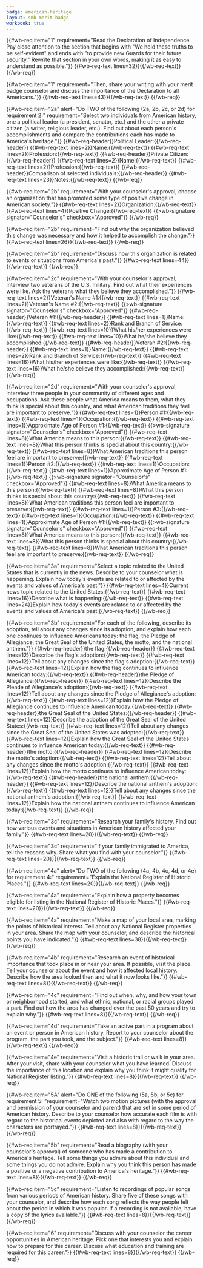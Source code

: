 ```yaml
---
badge: american-heritage
layout: smb-merit-badge
workbook: true
---
```


{{#wb-req item="1" requirement="Read the Declaration of Independence. Pay close attention to the section that begins with \"We hold these truths to be self-evident\" and ends with \"to provide new Guards for their future security.\" Rewrite that section in your own words, making it as easy to understand as possible."}}
{{#wb-req-text lines=32}}{{/wb-req-text}}
{{/wb-req}}

{{#wb-req item="1" requirement="Then, share your writing with your merit badge counselor and discuss the importance of the Declaration to all Americans."}}
{{#wb-req-text lines=43}}{{/wb-req-text}}
{{/wb-req}}

{{#wb-req item="2a" alert="Do TWO of the following (2a, 2b, 2c, or 2d) for requirement 2:" requirement="Select two individuals from American history, one a political leader (a president, senator, etc.) and the other a private citizen (a writer, religious leader, etc.). Find out about each person's accomplishments and compare the contributions each has made to America's heritage."}}
{{#wb-req-header}}Political Leader:{{/wb-req-header}}
{{#wb-req-text lines=2}}Name:{{/wb-req-text}}
{{#wb-req-text lines=2}}Profession:{{/wb-req-text}}
{{#wb-req-header}}Private Citizen:{{/wb-req-header}}
{{#wb-req-text lines=2}}Name:{{/wb-req-text}}
{{#wb-req-text lines=2}}Profession:{{/wb-req-text}}
{{#wb-req-header}}Comparison of selected individuals:{{/wb-req-header}}
{{#wb-req-text lines=23}}Notes:{{/wb-req-text}}
{{/wb-req}}

{{#wb-req item="2b" requirement="With your counselor's approval, choose an organization that has promoted some type of positive change in American society."}}
{{#wb-req-text lines=2}}Organization:{{/wb-req-text}}
{{#wb-req-text lines=4}}Positive Change:{{/wb-req-text}}
{{>wb-signature signator="Counselor's" checkbox="Approved"}}
{{/wb-req}}

{{#wb-req item="2b" requirement="Find out why the organization believed this change was necessary and how it helped to accomplish the change."}}
{{#wb-req-text lines=26}}{{/wb-req-text}}
{{/wb-req}}

{{#wb-req item="2b" requirement="Discuss how this organization is related to events or situations from America's past."}}
{{#wb-req-text lines=44}}{{/wb-req-text}}
{{/wb-req}}

{{#wb-req item="2c" requirement="With your counselor's approval, interview two veterans of the U.S. military. Find out what their experiences were like. Ask the veterans what they believe they accomplished."}}
{{#wb-req-text lines=2}}Veteran's Name #1:{{/wb-req-text}}
{{#wb-req-text lines=2}}Veteran's Name #2:{{/wb-req-text}}
{{>wb-signature signator="Counselor's" checkbox="Approved"}}
{{#wb-req-header}}Veteran #1:{{/wb-req-header}}
{{#wb-req-text lines=1}}Name:{{/wb-req-text}}
{{#wb-req-text lines=2}}Rank and Branch of Service:{{/wb-req-text}}
{{#wb-req-text lines=10}}What his/her experiences were like:{{/wb-req-text}}
{{#wb-req-text lines=10}}What he/she believe they accomplished:{{/wb-req-text}}
{{#wb-req-header}}Veteran #2:{{/wb-req-header}}
{{#wb-req-text lines=1}}Name:{{/wb-req-text}}
{{#wb-req-text lines=2}}Rank and Branch of Service:{{/wb-req-text}}
{{#wb-req-text lines=16}}What his/her experiences were like:{{/wb-req-text}}
{{#wb-req-text lines=16}}What he/she believe they accomplished:{{/wb-req-text}}
{{/wb-req}}

{{#wb-req item="2d" requirement="With your counselor's approval, interview three people in your community of different ages and occupations. Ask these people what America means to them, what they think is special about this country, and what American traditions they feel are important to preserve."}}
{{#wb-req-text lines=1}}Person #1:{{/wb-req-text}}
{{#wb-req-text lines=1}}Occupation:{{/wb-req-text}}
{{#wb-req-text lines=1}}Approximate Age of Person #1:{{/wb-req-text}}
{{>wb-signature signator="Counselor's" checkbox="Approved"}}
{{#wb-req-text lines=8}}What America means to this person:{{/wb-req-text}}
{{#wb-req-text lines=8}}What this person thinks is special about this country:{{/wb-req-text}}
{{#wb-req-text lines=8}}What American traditions this person feel are important to preserve:{{/wb-req-text}}
{{#wb-req-text lines=1}}Person #2:{{/wb-req-text}}
{{#wb-req-text lines=1}}Occupation:{{/wb-req-text}}
{{#wb-req-text lines=1}}Approximate Age of Person #1:{{/wb-req-text}}
{{>wb-signature signator="Counselor's" checkbox="Approved"}}
{{#wb-req-text lines=8}}What America means to this person:{{/wb-req-text}}
{{#wb-req-text lines=8}}What this person thinks is special about this country:{{/wb-req-text}}
{{#wb-req-text lines=8}}What American traditions this person feel are important to preserve:{{/wb-req-text}}
{{#wb-req-text lines=1}}Person #3:{{/wb-req-text}}
{{#wb-req-text lines=1}}Occupation:{{/wb-req-text}}
{{#wb-req-text lines=1}}Approximate Age of Person #1:{{/wb-req-text}}
{{>wb-signature signator="Counselor's" checkbox="Approved"}}
{{#wb-req-text lines=8}}What America means to this person:{{/wb-req-text}}
{{#wb-req-text lines=8}}What this person thinks is special about this country:{{/wb-req-text}}
{{#wb-req-text lines=8}}What American traditions this person feel are important to preserve:{{/wb-req-text}}
{{/wb-req}}

{{#wb-req item="3a" requirement="Select a topic related to the United States that is currently in the news. Describe to your counselor what is happening. Explain how today's events are related to or affected by the events and values of America's past."}}
{{#wb-req-text lines=4}}Current news topic related to the United States:{{/wb-req-text}}
{{#wb-req-text lines=16}}Describe what is happening:{{/wb-req-text}}
{{#wb-req-text lines=24}}Explain how today's events are related to or affected by the events and values of America's past:{{/wb-req-text}}
{{/wb-req}}

{{#wb-req item="3b" requirement="For each of the following, describe its adoption, tell about any changes since its adoption, and explain how each one continues to influence Americans today: the flag, the Pledge of Allegiance, the Great Seal of the United States, the motto, and the national anthem."}}
{{#wb-req-header}}the flag:{{/wb-req-header}}
{{#wb-req-text lines=12}}Describe the flag's adoption:{{/wb-req-text}}
{{#wb-req-text lines=12}}Tell about any changes since the flag's adoption:{{/wb-req-text}}
{{#wb-req-text lines=12}}Explain how the flag continues to influence American today:{{/wb-req-text}}
{{#wb-req-header}}the Pledge of Allegiance:{{/wb-req-header}}
{{#wb-req-text lines=12}}Describe the Pleade of Allegiance's adoption:{{/wb-req-text}}
{{#wb-req-text lines=12}}Tell about any changes since the Pledge of Allegiance's adoption:{{/wb-req-text}}
{{#wb-req-text lines=12}}Explain how the Pledge of Allegiance continues to influence American today:{{/wb-req-text}}
{{#wb-req-header}}the Great Seal of the United States:{{/wb-req-header}}
{{#wb-req-text lines=12}}Describe the adoption of the Great Seal of the United States:{{/wb-req-text}}
{{#wb-req-text lines=12}}Tell about any changes since the Great Seal of the United States was adopted:{{/wb-req-text}}
{{#wb-req-text lines=12}}Explain how the Great Seal of the United States continues to influence American today:{{/wb-req-text}}
{{#wb-req-header}}the motto:{{/wb-req-header}}
{{#wb-req-text lines=12}}Describe the motto's adoption:{{/wb-req-text}}
{{#wb-req-text lines=12}}Tell about any changes since the motto's adoption:{{/wb-req-text}}
{{#wb-req-text lines=12}}Explain how the motto continues to influence American today:{{/wb-req-text}}
{{#wb-req-header}}the national anthem:{{/wb-req-header}}
{{#wb-req-text lines=12}}Describe the national anthem's adoption:{{/wb-req-text}}
{{#wb-req-text lines=12}}Tell about any changes since the national anthem's adoption:{{/wb-req-text}}
{{#wb-req-text lines=12}}Explain how the national anthem continues to influence American today:{{/wb-req-text}}
{{/wb-req}}

{{#wb-req item="3c" requirement="Research your family's history. Find out how various events and situations in American history affected your family."}}
{{#wb-req-text lines=20}}{{/wb-req-text}}
{{/wb-req}}

{{#wb-req item="3c" requirement="If your family immigrated to America, tell the reasons why. Share what you find with your counselor."}}
{{#wb-req-text lines=20}}{{/wb-req-text}}
{{/wb-req}}

{{#wb-req item="4a" alert="Do TWO of the following (4a, 4b, 4c, 4d, or 4e) for requirement 4:" requirement="Explain the National Register of Historic Places."}}
{{#wb-req-text lines=20}}{{/wb-req-text}}
{{/wb-req}}

{{#wb-req item="4a" requirement="Explain how a property becomes eligible for listing in the National Register of Historic Places."}}
{{#wb-req-text lines=20}}{{/wb-req-text}}
{{/wb-req}}

{{#wb-req item="4a" requirement="Make a map of your local area, marking the points of historical interest. Tell about any National Register properties in your area. Share the map with your counselor, and describe the historical points you have indicated."}}
{{#wb-req-text lines=38}}{{/wb-req-text}}
{{/wb-req}}

{{#wb-req item="4b" requirement="Research an event of historical importance that took place in or near your area. If possible, visit the place. Tell your counselor about the event and how it affected local history. Describe how the area looked then and what it now looks like."}}
{{#wb-req-text lines=8}}{{/wb-req-text}}
{{/wb-req}}

{{#wb-req item="4c" requirement="Find out when, why, and how your town or neighborhood started, and what ethnic, national, or racial groups played a part. Find out how the area has changed over the past 50 years and try to explain why."}}
{{#wb-req-text lines=8}}{{/wb-req-text}}
{{/wb-req}}

{{#wb-req item="4d" requirement="Take an active part in a program about an event or person in American history. Report to your counselor about the program, the part you took, and the subject."}}
{{#wb-req-text lines=8}}{{/wb-req-text}}
{{/wb-req}}

{{#wb-req item="4e" requirement="Visit a historic trail or walk in your area. After your visit, share with your counselor what you have learned. Discuss the importance of this location and explain why you think it might qualify for National Register listing."}}
{{#wb-req-text lines=8}}{{/wb-req-text}}
{{/wb-req}}

{{#wb-req item="5A" alert="Do ONE of the following (5a, 5b, or 5c) for requirement 5: "requirement="Watch two motion pictures (with the approval and permission of your counselor and parent) that are set in
some period of American history. Describe to your counselor how accurate each film is with regard to the historical events
depicted and also with regard to the way the characters are portrayed."}}
{{#wb-req-text lines=8}}{{/wb-req-text}}
{{/wb-req}}

{{#wb-req item="5b" requirement="Read a biography (with your counselor's approval) of someone who has made a contribution to America's heritage. Tell some things you admire about this individual and some things you do not admire. Explain why you think this person has made a positive or a negative contribution to America's heritage."}}
{{#wb-req-text lines=8}}{{/wb-req-text}}
{{/wb-req}}

{{#wb-req item="5c" requirement="Listen to recordings of popular songs from various periods of American history. Share five of these songs with your counselor, and describe how each song reflects the way people felt about the period in which it was popular. If a recording is not available, have a copy of the lyrics available."}}
{{#wb-req-text lines=8}}{{/wb-req-text}}
{{/wb-req}}

{{#wb-req item="6" requirement="Discuss with your counselor the career opportunities in American heritage. Pick one that interests you and explain how to prepare for this career. Discuss what education and training are required for this career."}}
{{#wb-req-text lines=8}}{{/wb-req-text}}
{{/wb-req}}

